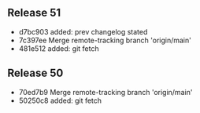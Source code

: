 ## Release 51
 - d7bc903 added: prev changelog stated
 - 7c397ee Merge remote-tracking branch 'origin/main'
 - 481e512 added: git fetch

## Release 50
 - 70ed7b9 Merge remote-tracking branch 'origin/main'
 - 50250c8 added: git fetch

